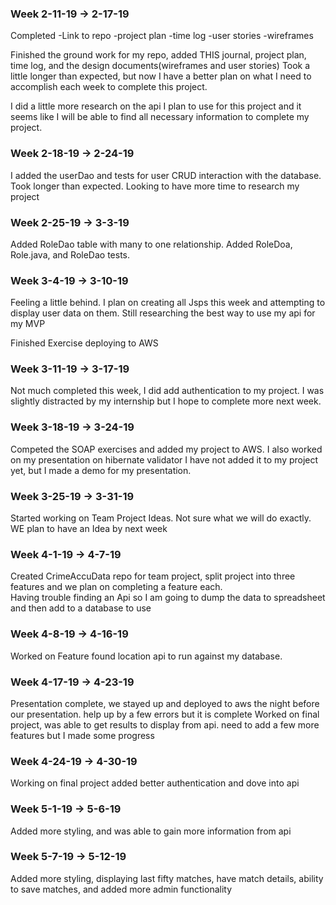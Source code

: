 ### Week 2-11-19 -> 2-17-19
Completed 
 -Link to repo
 -project plan
 -time log
 -user stories
 -wireframes
 
Finished the ground work for my repo, added THIS journal, project plan, time log, and
the design documents(wireframes and user stories)  Took a little longer than expected, but
now I have a better plan on what I need to accomplish each week to complete this project.

I did a little more research on the api I plan to use for this project and it seems like I will
be able to find all necessary information to complete my project. 
### Week 2-18-19 -> 2-24-19
I added the userDao and tests for user CRUD interaction with the database.  Took longer than expected. 
Looking to have more time to research my project
### Week 2-25-19 -> 3-3-19
Added RoleDao table with many to one relationship.  Added RoleDoa, Role.java, and RoleDao tests.
### Week 3-4-19 -> 3-10-19
Feeling a little behind. I plan on creating all Jsps this week and attempting to 
display user data on them.   Still researching the best way to use my api for my MVP

Finished Exercise deploying to AWS

### Week 3-11-19 -> 3-17-19
Not much completed this week, I did add authentication to my project.  I was slightly distracted by my internship
but I hope to complete more next week.
### Week 3-18-19 -> 3-24-19
Competed the SOAP exercises and added my project to AWS.  I also worked on my presentation on hibernate validator
I have not added it to my project yet, but I made a demo for my presentation.

### Week 3-25-19 -> 3-31-19
Started working on Team Project Ideas.  Not sure what we will do exactly. WE plan to have an Idea by next week
### Week 4-1-19 -> 4-7-19
Created CrimeAccuData repo for team project, split project into three features and we plan on completing a feature each.  
Having trouble finding an Api so I am going to dump the data to spreadsheet and then add to a database to use
### Week 4-8-19 -> 4-16-19
Worked on Feature found location api to run against my database.
### Week 4-17-19 -> 4-23-19
Presentation complete, we stayed up and deployed to aws the night before our presentation.  help up by a few errors but
it is complete
Worked on final project, was able to get results to display from api. need to add a few more features but I made some progress
### Week 4-24-19 -> 4-30-19
Working on final project added better authentication and dove into api 

### Week 5-1-19 -> 5-6-19
Added more styling, and  was able to gain more information from api
### Week 5-7-19 -> 5-12-19
Added more styling, displaying last fifty matches, have match details, ability to save matches, and added more admin functionality









